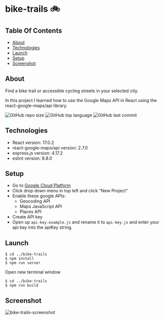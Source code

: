 # bike-trails 🚲

## Table Of Contents 
  * [About](#about)
  * [Technologies](#technologies)
  * [Launch](#launch)
  * [Setup](#setup)
  * [Screenshot](#screenshot)

## About
Find a bike trail or accessible cycling streets in your selected city.

In this project I learned how to use the Google Maps API in React using the react-google-maps/api library. 

![GitHub repo size](https://img.shields.io/github/repo-size/randallwstanford/bike-trails?style=plastic)
![GitHub top language](https://img.shields.io/github/languages/top/randallwstanford/bike-trails?style=plastic)
![GitHub last commit](https://img.shields.io/github/last-commit/randallwstanford/bike-trails?color=red&style=plastic)

## Technologies
 - React version: 17.0.2
 - react-google-maps/api version: 2.7.0
 - express.js version: 4.17.2
 - eslint version: 8.8.0
 
## Setup
- Go to [Google Cloud Platform](https://console.cloud.google.com)
- Click drop down menu in top left and click "New Project"
- Enable these google APIs:
  - Geocoding API
  - Maps JavaScript API 
  - Places API
- Create API key
- Open up `api-key.example.js` and rename it to `api-key.js` and enter your api key into the apiKey string.
 
## Launch
```
$ cd ../bike-trails
$ npm install
$ npm run server
```
Open new terminal window 
```
$ cd ../bike-trails
$ npm run build
```

## Screenshot
![bike-trails-screenshot](https://user-images.githubusercontent.com/83252804/152218263-93d6f53b-b9df-43b3-ad73-9c144fe262d3.png)
